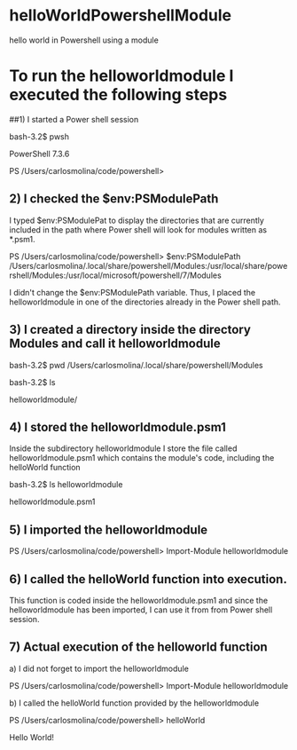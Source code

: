 # helloWorldPowershellModule
hello world in Powershell using a module


# To run the helloworldmodule I executed the following steps 

     
##1) I started a Power shell session
     
bash-3.2$ pwsh

PowerShell 7.3.6

PS /Users/carlosmolina/code/powershell> 


## 2) I checked the $env:PSModulePath

I typed $env:PSModulePat to display the directories that  are currently included in the path where Power shell
 will look for modules written as *.psm1. 
         
PS /Users/carlosmolina/code/powershell> $env:PSModulePath
/Users/carlosmolina/.local/share/powershell/Modules:/usr/local/share/powershell/Modules:/usr/local/microsoft/powershell/7/Modules

I didn't change the $env:PSModulePath variable. Thus, I placed the helloworldmodule in one of the directories already in the Power shell path.


## 3) I created a directory inside the directory Modules and call it helloworldmodule
      
bash-3.2$ pwd
/Users/carlosmolina/.local/share/powershell/Modules

bash-3.2$ ls

helloworldmodule/
        
        
  
## 4) I stored the helloworldmodule.psm1

Inside the subdirectory helloworldmodule I store the file called helloworldmodule.psm1 which contains the module's code, including the  helloWorld function
  
bash-3.2$ ls helloworldmodule

helloworldmodule.psm1

    
## 5)  I imported the helloworldmodule
        
PS /Users/carlosmolina/code/powershell> Import-Module helloworldmodule



  
## 6) I called the helloWorld function into execution.

This function is coded inside the helloworldmodule.psm1 and since the helloworldmodule has been imported, I can use it from from Power shell session.


## 7) Actual execution of the helloworld function

a) I did not forget to import the helloworldmodule

PS /Users/carlosmolina/code/powershell> Import-Module helloworldmodule      


 b) I called the helloWorld function provided by the helloworldmodule

PS /Users/carlosmolina/code/powershell> helloWorld

Hello World!



